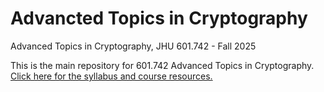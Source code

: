 # Advancted Topics in Cryptography
Advanced Topics in Cryptography, JHU 601.742 - Fall 2025

This is the main repository for 601.742 Advanced Topics in Cryptography. [Click here for the syllabus and course resources.](https://github.com/matthewdgreen/advancedcrypto-fall25/wiki)
